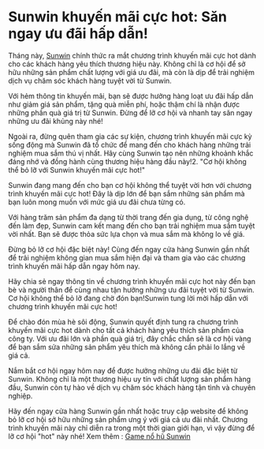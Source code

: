 # Sunwin khuyến mãi cực hot: Săn ngay ưu đãi hấp dẫn!

Tháng này, <a href=" https://sunwin69.club/"> Sunwin</a> chính thức ra mắt chương trình khuyến mãi cực hot dành cho các khách hàng yêu thích thương hiệu này. Không chỉ là cơ hội để sở hữu những sản phẩm chất lượng với giá ưu đãi, mà còn là dịp để trải nghiệm dịch vụ chăm sóc khách hàng tuyệt vời từ Sunwin.

Với hẻm thông tin khuyến mãi, bạn sẽ được hưởng hàng loạt ưu đãi hấp dẫn như giảm giá sản phẩm, tặng quà miễn phí, hoặc thậm chí là nhận được những phần quà giá trị từ Sunwin. Đừng để lỡ cơ hội và nhanh tay săn ngay những ưu đãi khủng này nhé!

Ngoài ra, đừng quên tham gia các sự kiện, chương trình khuyến mãi cực kỳ sống động mà Sunwin đã tổ chức để mang đến cho khách hàng những trải nghiệm mua sắm thú vị nhất. Hãy cùng Sunwin tạo nên những khoảnh khắc đáng nhớ và đồng hành cùng thương hiệu hàng đầu này!2. "Cơ hội không thể bỏ lỡ với Sunwin khuyến mãi cực hot!"

Sunwin đang mang đến cho bạn cơ hội không thể tuyệt vời hơn với chương trình khuyến mãi cực hot! Đây là dịp lớn để bạn sắm những sản phẩm mà bạn luôn mong muốn với mức giá ưu đãi chưa từng có.

Với hàng trăm sản phẩm đa dạng từ thời trang đến gia dụng, từ công nghệ đến làm đẹp, Sunwin cam kết mang đến cho bạn trải nghiệm mua sắm tuyệt vời nhất. Bạn sẽ được thỏa sức lựa chọn và mua sắm mà không lo về giá.

Đừng bỏ lỡ cơ hội đặc biệt này! Cùng đến ngay cửa hàng Sunwin gần nhất để trải nghiệm không gian mua sắm hiện đại và tham gia vào các chương trình khuyến mãi hấp dẫn ngay hôm nay.

Hãy chia sẻ ngay thông tin về chương trình khuyến mãi cực hot này đến bạn bè và người thân để cùng nhau tận hưởng những ưu đãi tuyệt vời từ Sunwin. Cơ hội không thể bỏ lỡ đang chờ đón bạn!Sunwin tung lời mời hấp dẫn với chương trình khuyến mãi cực hot!

Để chào đón mùa hè sôi động, Sunwin quyết định tung ra chương trình khuyến mãi cực hot dành cho tất cả khách hàng yêu thích sản phẩm của công ty. Với ưu đãi lớn và phần quà giá trị, đây chắc chắn sẽ là cơ hội vàng để bạn sắm sửa những sản phẩm yêu thích mà không cần phải lo lắng về giá cả.

Nắm bắt cơ hội ngay hôm nay để được hưởng những ưu đãi đặc biệt từ Sunwin. Không chỉ là một thương hiệu uy tín với chất lượng sản phẩm hàng đầu, Sunwin còn tự hào về dịch vụ chăm sóc khách hàng tận tình và chuyên nghiệp.

Hãy đến ngay cửa hàng Sunwin gần nhất hoặc truy cập website để không bỏ lỡ cơ hội sở hữu những sản phẩm ưng ý với giá cả ưu đãi nhất. Chương trình khuyến mãi này chỉ diễn ra trong một thời gian giới hạn, vì vậy đừng để lỡ cơ hội "hot" này nhé!
Xem thêm : <a href="https://sunwin69.club/game-no-hu-sunwin/ "> Game nổ hũ Sunwin</a>




